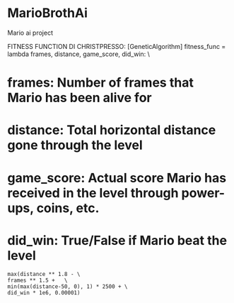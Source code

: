 # MarioBrothAi
Mario ai project


FITNESS FUNCTION DI CHRISTPRESSO: 
[GeneticAlgorithm]
fitness_func = lambda frames, distance, game_score, did_win: \
# frames:     Number of frames that Mario has been alive for
# distance:   Total horizontal distance gone through the level
# game_score: Actual score Mario has received in the level through power-ups, coins, etc.
# did_win:    True/False if Mario beat the level
    max(distance ** 1.8 - \ 
    frames ** 1.5 +   \
    min(max(distance-50, 0), 1) * 2500 + \
    did_win * 1e6, 0.00001)
